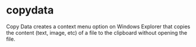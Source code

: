# copydata
Copy Data creates a context menu option on Windows Explorer that copies the content (text, image, etc) of a file to the clipboard without opening the file.
